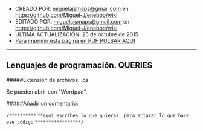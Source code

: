 * CREADO POR: miguelajsmaps@gmail.com en https://github.com/Miguel-J/eneboo/wiki
* EDITADO POR: miguelajsmaps@gmail.com en https://github.com/Miguel-J/eneboo/wiki
* ULTIMA ACTUALIZACIÓN: 25 de octubre de 2015
* [Para imprimir esta pagina en PDF PULSAR AQUI](https://gitprint.com/Miguel-J/eneboo/wiki/Lenguajes-de-programaci%C3%B3n.-QUERIES)

----

Lenguajes de programación. QUERIES
-----------------------------


#####Extensión de archivos: .qs

Se pueden abrir con "Wordpad".

#####Añadir un comentario:

`/**********`
`**aquí escribes lo que quieras, para aclarar lo que hace ese código`
`*****************/`



